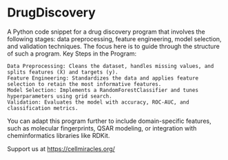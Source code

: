 # DrugDiscovery
A Python code snippet for a drug discovery program that involves the following stages: data preprocessing, feature engineering, model selection, and validation techniques. The focus here is to guide through the structure of such a program.
Key Steps in the Program:

    Data Preprocessing: Cleans the dataset, handles missing values, and splits features (X) and targets (y).
    Feature Engineering: Standardizes the data and applies feature selection to retain the most informative features.
    Model Selection: Implements a RandomForestClassifier and tunes hyperparameters using grid search.
    Validation: Evaluates the model with accuracy, ROC-AUC, and classification metrics.

You can adapt this program further to include domain-specific features, such as molecular fingerprints, QSAR modeling, or integration with cheminformatics libraries like RDKit.

Support us at https://cellmiracles.org/
